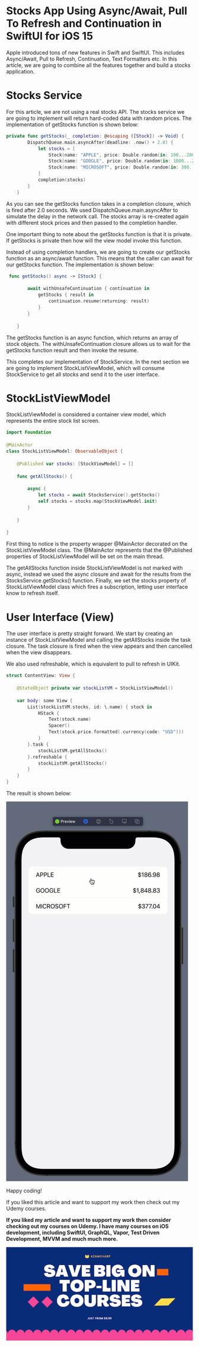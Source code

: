# Stocks App Using Async/Await, Pull To Refresh and Continuation in SwiftUI for iOS 15

Apple introduced tons of new features in Swift and SwiftUI. This includes Async/Await, Pull to Refresh, Continuation, Text Formatters etc. In this article, we are going to combine all the features together and build a stocks application.

# Stocks Service

For this article, we are not using a real stocks API. The stocks service we are going to implement will return hard-coded data with random prices. The implementation of getStocks function is shown below:

``` swift 
private func getStocks(_ completion: @escaping ([Stock]) -> Void) {
        DispatchQueue.main.asyncAfter(deadline: .now() + 2.0) {
            let stocks = [
                Stock(name: "APPLE", price: Double.random(in: 100...200)),
                Stock(name: "GOOGLE", price: Double.random(in: 1000...2000)),
                Stock(name: "MICROSOFT", price: Double.random(in: 300...500))
            ]
            completion(stocks)
        }
    }
```

As you can see the getStocks function takes in a completion closure, which is fired after 2.0 seconds. We used DispatchQueue.main.asyncAfter to simulate the delay in the network call. The stocks array is re-created again with different stock prices and then passed to the completion handler.

One important thing to note about the getStocks function is that it is private. If getStocks is private then how will the view model invoke this function.

Instead of using completion handlers, we are going to create our getStocks function as an async/await function. This means that the caller can await for our getStocks function. The implementation is shown below:

``` swift 
 func getStocks() async -> [Stock] {
        
        await withUnsafeContinuation { continuation in
            getStocks { result in
                continuation.resume(returning: result)
            }
        }
        
    }
```

The getStocks function is an async function, which returns an array of stock objects. The withUnsafeContinuation closure allows us to wait for the getStocks function result and then invoke the resume.

This completes our implementation of StockService. In the next section we are going to implement StockListViewModel, which will consume StockService to get all stocks and send it to the user interface.

# StockListViewModel

StockListViewModel is considered a container view model, which represents the entire stock list screen.

``` swift 
import Foundation

@MainActor
class StockListViewModel: ObservableObject {
    
    @Published var stocks: [StockViewModel] = []
    
    func getAllStocks() {
        
        async {
            let stocks = await StocksService().getStocks()
            self.stocks = stocks.map(StockViewModel.init)
        }
        
    }
    
}
```

First thing to notice is the property wrapper @MainActor decorated on the StockListViewModel class. The @MainActor represents that the @Published properties of StockListViewModel will be set on the main thread.

The getAllStocks function inside StockListViewModel is not marked with async, instead we used the async closure and await for the results from the StocksService.getStocks() function. Finally, we set the stocks property of StockListViewModel class which fires a subscription, letting user interface know to refresh itself.

# User Interface (View)

The user interface is pretty straight forward. We start by creating an instance of StockListViewModel and calling the getAllStocks inside the task closure. The task closure is fired when the view appears and then cancelled when the view disappears.

We also used refreshable, which is equivalent to pull to refresh in UIKit.

``` swift 
struct ContentView: View {
    
    @StateObject private var stockListVM = StockListViewModel()
    
    var body: some View {
        List(stockListVM.stocks, id: \.name) { stock in
            HStack {
                Text(stock.name)
                Spacer()
                Text(stock.price.formatted(.currency(code: "USD")))
            }
        }.task {
            stockListVM.getAllStocks()
        }.refreshable {
            stockListVM.getAllStocks()
        }
    }
}
```

The result is shown below:

![Stocks App](images/stocks-app-1.gif)

Happy coding!

If you liked this article and want to support my work then check out my Udemy courses.

**If you liked my article and want to support my work then consider checking out my courses on Udemy. I have many courses on iOS development, including SwiftUI, GraphQL, Vapor, Test Driven Development, MVVM and much much more.**

<center>
<a href = "http://www.azamsharp.com/courses">
<img src="images/banner.png"> 
</a>
</center>
